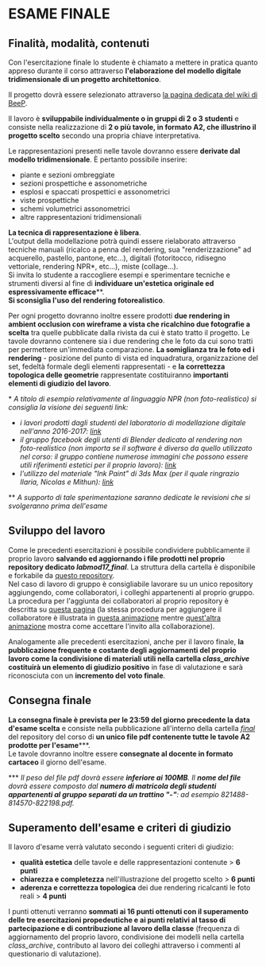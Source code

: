 # ESAME FINALE

## Finalità, modalità, contenuti

Con l'esercitazione finale lo studente è chiamato a mettere in pratica quanto appreso durante il corso attraverso **l'elaborazione del modello digitale tridimensionale di un progetto architettonico**.

Il progetto dovrà essere selezionato attraverso [la pagina dedicata del wiki di BeeP](https://beep.metid.polimi.it/web/2017-18-laboratorio-di-modellazione-digitale-dello-spazio-marco-ferrara-/wiki/-/wiki/Main/Lista+progetti+per+esame).

Il lavoro è **sviluppabile individualmente o in gruppi di 2 o 3 studenti** e consiste nella realizzazione di **2 o più tavole, in formato A2, che illustrino il progetto scelto** secondo una propria chiave interpretativa.

Le rappresentazioni presenti nelle tavole dovranno essere **derivate dal modello tridimensionale**. È pertanto possibile inserire:

- piante e sezioni ombreggiate
- sezioni prospettiche e assonometriche
- esplosi e spaccati prospettici e assonometrici
- viste prospettiche
- schemi volumetrici assonometrici
- altre rappresentazioni tridimensionali

**La tecnica di rappresentazione è libera**.   
L'output della modellazione potrà quindi essere rielaborato attraverso tecniche manuali (ricalco a penna del rendering, sua "renderizzazione" ad acquerello, pastello, pantone, etc...), digitali (fotoritocco, ridisegno vettoriale, rendering NPR\*, etc...), miste (collage...).   
Si invita lo studente a raccogliere esempi e sperimentare tecniche e strumenti diversi al fine di __individuare un'estetica originale ed espressivamente efficace__\*\*.   
**Si sconsiglia l'uso del rendering fotorealistico**.

Per ogni progetto dovranno inoltre essere prodotti **due rendering in ambient occlusion con wireframe a vista che ricalchino due fotografie a scelta** tra quelle pubblicate dalla rivista da cui è stato tratto il progetto. Le tavole dovranno contenere sia i due rendering che le foto da cui sono tratti per permettere un'immediata comparazione. **La somiglianza tra le foto ed i rendering** - posizione del punto di vista ed inquadratura, organizzazione del set, fedeltà formale degli elementi rappresentati - e **la correttezza topologica delle geometrie** rappresentate costituiranno **importanti elementi di giudizio del lavoro**.

\* *A titolo di esempio relativamente al linguaggio NPR (non foto-realistico) si consiglia la visione dei seguenti link:*

- *i lavori prodotti dagli studenti del laboratorio di modellazione digitale nell'anno 2016-2017: [link](https://issuu.com/mfarchitetti/docs/all)*
- *il gruppo facebook degli utenti di Blender dedicato al rendering non foto-realistico (non importa se il software è diverso da quello utilizzato nel corso: il gruppo contiene numerose immagini che possono essere utili riferimenti estetici per il proprio lavoro): [link](https://www.facebook.com/groups/BNPRandFreestyle/)*
- *l'utilizzo del materiale "Ink Paint" di 3ds Max (per il quale ringrazio Ilaria, Nicolas e Mithun): [link](https://www.treddi.com/forum/topic/30-3dsmax-materiale-ink-%E2%80%98n-paint/)*

\*\* *A supporto di tale sperimentazione saranno dedicate le revisioni che si svolgeranno prima dell'esame*

## Sviluppo del lavoro

Come le precedenti esercitazioni è possibile condividere pubblicamente il proprio lavoro __salvando ed aggiornando i file prodotti nel proprio repository dedicato *labmod17_final*__. La struttura della cartella è disponibile e forkabile da [questo repository](https://github.com/strumet/labmod17_final).   
Nel caso di lavoro di gruppo è consigliabile lavorare su un unico repository aggiungendo, come collaboratori, i colleghi appartenenti al proprio gruppo. La procedura per l'aggiunta dei collaboratori al proprio repository è descritta su [questa pagina](https://help.github.com/articles/inviting-collaborators-to-a-personal-repository/) (la stessa procedura per aggiungere il collaboratore è illustrata in [questa animazione](https://raw.githubusercontent.com/strumet/strumet.github.io/master/labmod/guides/add_collaborators/01_add_collaborators.gif) mentre [quest'altra animazione](https://raw.githubusercontent.com/strumet/strumet.github.io/master/labmod/guides/add_collaborators/02_accept_invitation.gif) mostra come accettare l'invito alla collaborazione).

Analogamente alle precedenti esercitazioni, anche per il lavoro finale, __la pubblicazione frequente e costante degli aggiornamenti del proprio lavoro come la condivisione di materiali utili nella cartella *class_archive* costituirà un elemento di giudizio positivo__ in fase di valutazione e sarà riconosciuta con un __incremento del voto finale__.

## Consegna finale

__La consegna finale è prevista per le 23:59 del giorno precedente la data d'esame scelta__ e consiste nella pubblicazione all'interno della cartella [*final*](https://github.com/strumet/labmod17/tree/master/final) del repository del corso di **un unico file pdf contenente tutte le tavole A2 prodotte per l'esame**\*\*\*.   
Le tavole dovranno inoltre essere **consegnate al docente in formato cartaceo** il giorno dell'esame.

\*\*\* *Il peso del file pdf dovrà essere __inferiore ai 100MB__. Il __nome del file__ dovrà essere composto dal __numero di matricola degli studenti appartenenti al gruppo separati da un trattino "-"__: ad esempio 821488-814570-822198.pdf.*

## Superamento dell'esame e criteri di giudizio

Il lavoro d'esame verrà valutato secondo i seguenti criteri di giudizio:

- **qualità estetica** delle tavole e delle rappresentazioni contenute > **6 punti**
- **chiarezza e completezza** nell'illustrazione del progetto scelto > **6 punti**
- **aderenza e correttezza topologica** dei due rendering ricalcanti le foto reali > **4 punti**

I punti ottenuti verranno **sommati ai 16 punti ottenuti con il superamento delle tre esercitazioni propedeutiche e ai punti relativi al tasso di partecipazione e di contribuzione al lavoro della classe** (frequenza di aggiornamento del proprio lavoro, condivisione dei modelli nella cartella *class_archive*, contributo al lavoro dei colleghi attraverso i commenti al questionario di valutazione).
